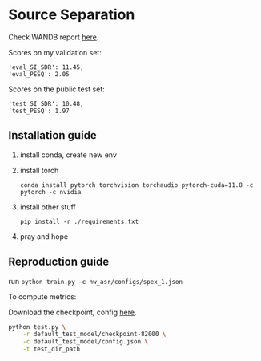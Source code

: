 # Source Separation


Check WANDB report [here](https://wandb.ai/idsedykh/ss_dla/reports/source-separation--Vmlldzo1OTQ1NzMy?accessToken=lqxcuksw2cv02q8vov12cp4aqowq516dc4967ljplqjx73ecnrf37tnafe8pev65).

Scores on my validation set: 
```
'eval_SI_SDR': 11.45,
'eval_PESQ': 2.05
```

Scores on the public test set: 
```
'test_SI_SDR': 10.48,
'test_PESQ': 1.97
```

## Installation guide

1. install conda, create new env
2. install torch
   ``` shell
   conda install pytorch torchvision torchaudio pytorch-cuda=11.8 -c pytorch -c nvidia
   ```
3. install other stuff

   ```shell
   pip install -r ./requirements.txt
   ```
4. pray and hope



## Reproduction guide


run `python train.py -c hw_asr/configs/spex_1.json`

To compute metrics:

Download the checkpoint, config [here](https://disk.yandex.ru/d/LJjUXm1ue_i2ug).

```bash
python test.py \
    -r default_test_model/checkpoint-82000 \
    -c default_test_model/config.json \
    -t test_dir_path
```
